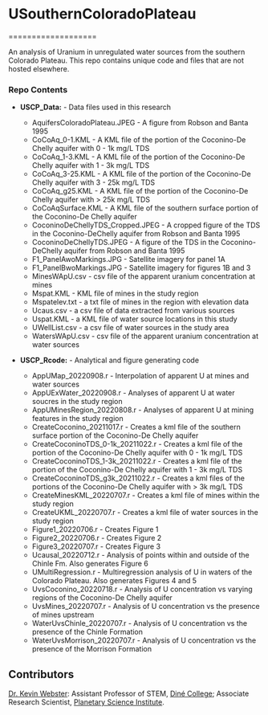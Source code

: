 # USouthernColoradoPlateau
===================

An analysis of Uranium in unregulated water sources from the southern Colorado Plateau. This repo contains unique code and files that are not hosted elsewhere. 

### Repo Contents

* **USCP_Data:** - Data files used in this research
	* AquifersColoradoPlateau.JPEG - A figure from Robson and Banta 1995
	* CoCoAq_0-1.KML - A KML file of the portion of the Coconino-De Chelly aquifer with 0 - 1k mg/L TDS
  	* CoCoAq_1-3.KML - A KML file of the portion of the Coconino-De Chelly aquifer with 1 - 3k mg/L TDS 
 	* CoCoAq_3-25.KML - A KML file of the portion of the Coconino-De Chelly aquifer with 3 - 25k mg/L TDS
 	* CoCoAq_g25.KML - A KML file of the portion of the Coconino-De Chelly aquifer with > 25k mg/L TDS
 	* CoCoAqSurface.KML - A KML file of the southern surface portion of the Coconino-De Chelly aquifer  
  	* CoconinoDeChellyTDS_Cropped.JPEG - A cropped figure of the TDS in the Coconino-DeChelly aquifer from Robson and Banta 1995
  	* CoconinoDeChellyTDS.JPEG - A figure of the TDS in the Coconino-DeChelly aquifer from Robson and Banta 1995
	* F1_PanelAwoMarkings.JPG - Satellite imagery for panel 1A
	* F1_PanelBwoMarkings.JPG - Satellite imagery for figures 1B and 3
	* MinesWApU.csv - csv file of the apparent uranium concentration at mines
	* Mspat.KML - KML file of mines in the study region
	* Mspatelev.txt - a txt file of mines in the region with elevation data
	* Ucaus.csv - a csv file of data extracted from various sources
	* Uspat.KML - a KML file of water source locations in this study
	* UWellList.csv - a csv file of water sources in the study area
	* WatersWApU.csv - csv file of the apparent uranium concentration at water sources
  
* **USCP_Rcode:** - Analytical and figure generating code
	* AppUMap_20220908.r - Interpolation of apparent U at mines and water sources
	* AppUExWater_20220908.r - Analyses of apparent U at water soucres in the study region
	* AppUMinesRegion_20220808.r - Analyses of apparent U at mining features in the study region
	* CreateCoconino_20211017.r - Creates a kml file of the southern surface portion of the Coconino-De Chelly aquifer
	* CreateCoconinoTDS_0-1k_20211022.r - Creates a kml file of the portion of the Coconino-De Chelly aquifer with 0 - 1k mg/L TDS
	* CreateCoconinoTDS_1-3k_20211022.r - Creates a kml file of the portion of the Coconino-De Chelly aquifer with 1 - 3k mg/L TDS
	* CreateCoconinoTDS_g3k_20211022.r - Creates a kml files of the portions of the Coconino-De Chelly aquifer with > 3k mg/L TDS
	* CreateMinesKML_20220707.r - Creates a kml file of mines within the study region
	* CreateUKML_20220707.r - Creates a kml file of water sources in the study region
	* Figure1_20220706.r - Creates Figure 1
	* Figure2_20220706.r - Creates Figure 2
	* Figure3_20220707.r - Creates Figure 3
	* Ucausal_20220712.r - Analysis of points within and outside of the Chinle Fm. Also generates Figure 6
	* UMultiRegression.r - Multiregression analysis of U in waters of the Colorado Plateau. Also generates Figures 4 and 5
	* UvsCoconino_20220718.r - Analysis of U concentration vs varying regions of the Coconino-De Chelly aquifer
	* UvsMines_20220707.r - Analysis of U concentration vs the presence of mines upstream
	* WaterUvsChinle_20220707.r - Analysis of U concentration vs the presence of the Chinle Formation
	* WaterUvsMorrison_20220707.r - Analysis of U concentration vs the presence of the Morrison Formation

## Contributors

[Dr. Kevin Webster](https://websterkgd.com/): Assistant Professor of STEM, [Diné College](https://www.dinecollege.edu/academics/meet-our-faculty-stem/); Associate Research Scientist, [Planetary Science Institute](https://www.psi.edu/about/staffpage/webster).
